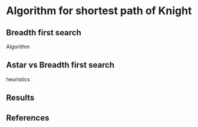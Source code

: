 # Algorithm for shortest path of Knight


## Breadth first search
Algorithm

## Astar vs Breadth first search
heuristics

## Results

## References